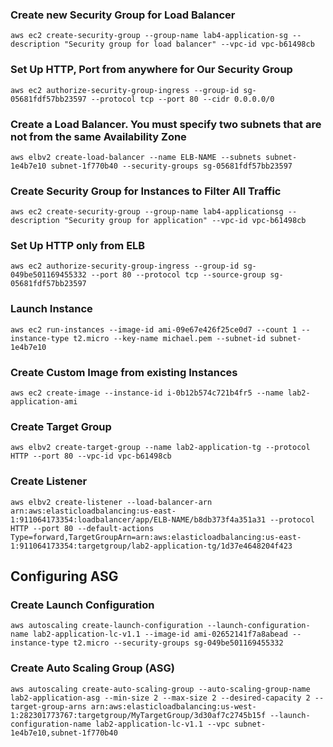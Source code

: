 ### Create new Security Group for Load Balancer
```aws ec2 create-security-group --group-name lab4-application-sg --description "Security group for load balancer" --vpc-id vpc-b61498cb```

### Set Up HTTP, Port from anywhere for Our Security Group
```aws ec2 authorize-security-group-ingress --group-id sg-05681fdf57bb23597 --protocol tcp --port 80 --cidr 0.0.0.0/0```

### Create a Load Balancer. You must specify two subnets that are not from the same Availability Zone
```aws elbv2 create-load-balancer --name ELB-NAME --subnets subnet-1e4b7e10 subnet-1f770b40 --security-groups sg-05681fdf57bb23597```

### Create Security Group for Instances to Filter All Traffic
```aws ec2 create-security-group --group-name lab4-applicationsg --description "Security group for application" --vpc-id vpc-b61498cb```

### Set Up HTTP only from ELB
```aws ec2 authorize-security-group-ingress --group-id sg-049be501169455332 --port 80 --protocol tcp --source-group sg-05681fdf57bb23597```

### Launch Instance
```aws ec2 run-instances --image-id ami-09e67e426f25ce0d7 --count 1 --instance-type t2.micro --key-name michael.pem --subnet-id subnet-1e4b7e10```

### Create Custom Image from existing Instances
```aws ec2 create-image --instance-id i-0b12b574c721b4fr5 --name lab2-application-ami```

### Create Target Group
```aws elbv2 create-target-group --name lab2-application-tg --protocol HTTP --port 80 --vpc-id vpc-b61498cb```

### Create Listener
```aws elbv2 create-listener --load-balancer-arn arn:aws:elasticloadbalancing:us-east-1:911064173354:loadbalancer/app/ELB-NAME/b8db373f4a351a31 --protocol HTTP --port 80 --default-actions Type=forward,TargetGroupArn=arn:aws:elasticloadbalancing:us-east-1:911064173354:targetgroup/lab2-application-tg/1d37e4648204f423```

## Configuring ASG

### Create Launch Configuration
```aws autoscaling create-launch-configuration --launch-configuration-name lab2-application-lc-v1.1 --image-id ami-02652141f7a8abead --instance-type t2.micro --security-groups sg-049be501169455332```

### Create Auto Scaling Group (ASG)
```aws autoscaling create-auto-scaling-group --auto-scaling-group-name lab2-application-asg --min-size 2 --max-size 2 --desired-capacity 2 --target-group-arns arn:aws:elasticloadbalancing:us-west-1:282301773767:targetgroup/MyTargetGroup/3d30af7c2745b15f --launch-configuration-name lab2-application-lc-v1.1 --vpc subnet-1e4b7e10,subnet-1f770b40```
